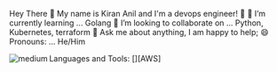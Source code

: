 Hey There 👋
My name is Kiran Anil and I'm a devops engineer! 👋
🌱 I’m currently learning ... Golang
👯 I’m looking to collaborate on ... Python, Kubernetes, terraform
💬 Ask me about anything, I am happy to help;
😄 Pronouns: ... He/Him

Languages and Tools:
[<img align="left" alt="medium" 
src="https://img.shields.io/badge/Amazon_AWS-FF9900?style=for-the-badge&logo=amazonaws&logoColor=white" />][AWS]

